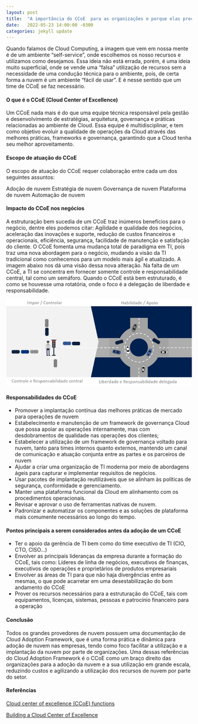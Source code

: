 ```yaml
---
layout: post
title:  "A importância do CCoE  para as organizações e porque elas precisam de um"
date:   2022-05-23 14:00:00 -0300
categories: jekyll update
---
```


Quando falamos de Cloud Computing, a imagem que vem em nossa mente é de um ambiente “self-service”, onde escolhemos os nosso recursos e utilizamos como desejamos. Essa ideia não está errada, porém, é uma ideia muito superficial, onde se vende uma “falsa” utilização de recursos sem a necessidade de uma condução técnica para o ambiente, pois, de certa forma a nuvem é um ambiente “fácil de usar”. E é nesse sentido que um time de CCoE se faz necessário. 

#### O que é o CCoE (Cloud Center of Excellence)

Um CCoE nada mais é do que uma equipe técnica responsável pela gestão e desenvolvimento de estratégias, arquitetura, governança e práticas relacionadas ao ambiente de Cloud. Essa equipe é multidisciplinar, e tem como objetivo evoluir a qualidade de operações da Cloud através das melhores práticas, frameworks e governança, garantindo que a Cloud tenha seu melhor aproveitamento.

#### Escopo de atuação do CCoE

O escopo de atuação do CCoE requer colaboração entre cada um dos seguintes assuntos:

Adoção de nuvem
Estratégia de nuvem
Governança de nuvem
Plataforma de nuvem
Automação de nuvem

#### Impacto do CCoE nos negócios

A estruturação bem sucedia de um CCoE traz inúmeros benefícios para o negócio, dentre eles podemos citar: Agilidade e qualidade dos negócios, aceleração das inovações e suporte, redução de custos financeiros e operacionais, eficiência, segurança, facilidade de manutenção e satisfação do cliente.
O CCoE fomenta uma mudança total de paradigma em TI, pois traz uma nova abordagem para o negócio, mudando a visão da TI tradicional como conhecemos para um modelo mais ágil e atualizado.
A imagem abaixo nos dá uma visão dessa nova alteração. Na falta de um CCoE, a TI se concentra em fornecer somente controle e responsabilidade central, tal como um semáforo. Quando o CCoE está bem estruturado, é como se houvesse uma rotatória, onde o foco é a delegação de liberdade e responsabilidade.

![CCoE](/assets/CCoE.jpg)

#### Responsabilidades do CCoE

- Promover a implantação contínua das melhores práticas de mercado para operações de nuvem
- Estabelecimento e manutenção de um framework de governança Cloud que possa apoiar as operações internamente, mas com desdobramentos de qualidade nas operações dos clientes; 
- Estabelecer a utilização de um framework de governança voltado para nuvem, tanto para times internos quanto externos, mantendo um canal de comunicação e atuação conjunta entre as partes e os parceiros de nuvem
- Ajudar a criar uma organização de TI moderna por meio de abordagens ágeis para capturar e implementar requisitos de negócios.
- Usar pacotes de implantação reutilizáveis que se alinham às políticas de segurança, conformidade e gerenciamento.
- Manter uma plataforma funcional da Cloud em alinhamento com os procedimentos operacionais.
- Revisar e aprovar o uso de ferramentas nativas de nuvem.
- Padronizar e automatizar os componentes e as soluções de plataforma mais comumente necessários ao longo do tempo.

#### Pontos principais a serem considerados antes da adoção de um CCoE

- Ter o apoio da gerência de TI bem como do time executivo de TI (CIO, CTO, CISO...)
- Envolver as principais lideranças da empresa durante a formação do CCoE, tais como: Líderes de linha de negócios, executivos de finanças, executivos de operações e proprietários de produtos empresariais
- Envolver as áreas de TI para que não haja divergências entre as mesmas, o que pode acarretar em uma desestabilização do bom andamento do CCoE
- Prover os recursos necessários para a estruturação do CCoE, tais com equipamentos, licenças, sistemas, pessoas e patrocínio financeiro para a operação

#### Conclusão

Todos os  grandes provedores de nuvem possuem uma documentação de Cloud Adoption Framework, que é uma forma prática e dinâmica para adoção de nuvem nas empresas, tendo como foco facilitar a utilização e a implantação da nuvem por parte de organizações. Uma dessas referências do Cloud Adoption Framework é o CCoE como um braço direito das organizações para a adoção da nuvem e a sua utilização em grande escala, reduzindo custos e agilizando a utilização dos recursos de nuvem por parte do setor.

#### Referências

[ Cloud center of excellence (CCoE) functions](https://docs.microsoft.com/en-us/azure/cloud-adoption-framework/organize/cloud-center-of-excellence)

[ Building a Cloud Center of Excellence](https://services.google.com/fh/files/misc/cloud_center_of_excellence.pdf)